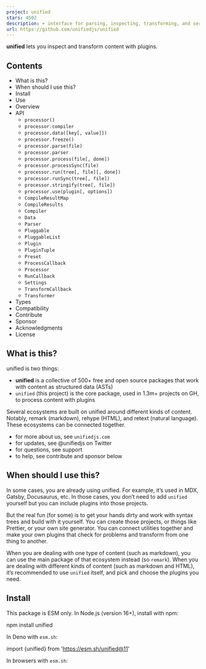 ```yaml
---
project: unified
stars: 4502
description: ☔️ interface for parsing, inspecting, transforming, and serializing content through syntax trees
url: https://github.com/unifiedjs/unified
---
```


**unified** lets you inspect and transform content with plugins.

Contents
--------

-   What is this?
-   When should I use this?
-   Install
-   Use
-   Overview
-   API
    -   `processor()`
    -   `processor.compiler`
    -   `processor.data([key[, value]])`
    -   `processor.freeze()`
    -   `processor.parse(file)`
    -   `processor.parser`
    -   `processor.process(file[, done])`
    -   `processor.processSync(file)`
    -   `processor.run(tree[, file][, done])`
    -   `processor.runSync(tree[, file])`
    -   `processor.stringify(tree[, file])`
    -   `processor.use(plugin[, options])`
    -   `CompileResultMap`
    -   `CompileResults`
    -   `Compiler`
    -   `Data`
    -   `Parser`
    -   `Pluggable`
    -   `PluggableList`
    -   `Plugin`
    -   `PluginTuple`
    -   `Preset`
    -   `ProcessCallback`
    -   `Processor`
    -   `RunCallback`
    -   `Settings`
    -   `TransformCallback`
    -   `Transformer`
-   Types
-   Compatibility
-   Contribute
-   Sponsor
-   Acknowledgments
-   License

What is this?
-------------

unified is two things:

-   **unified** is a collective of 500+ free and open source packages that work with content as structured data (ASTs)
-   `unified` (this project) is the core package, used in 1.3m+ projects on GH, to process content with plugins

Several ecosystems are built on unified around different kinds of content. Notably, remark (markdown), rehype (HTML), and retext (natural language). These ecosystems can be connected together.

-   for more about us, see `unifiedjs.com`
-   for updates, see @unifiedjs on Twitter
-   for questions, see support
-   to help, see contribute and sponsor below

When should I use this?
-----------------------

In some cases, you are already using unified. For example, it’s used in MDX, Gatsby, Docusaurus, etc. In those cases, you don’t need to add `unified` yourself but you can include plugins into those projects.

But the real fun (for some) is to get your hands dirty and work with syntax trees and build with it yourself. You can create those projects, or things like Prettier, or your own site generator. You can connect utilities together and make your own plugins that check for problems and transform from one thing to another.

When you are dealing with one type of content (such as markdown), you can use the main package of that ecosystem instead (so `remark`). When you are dealing with different kinds of content (such as markdown and HTML), it’s recommended to use `unified` itself, and pick and choose the plugins you need.

Install
-------

This package is ESM only. In Node.js (version 16+), install with npm:

npm install unified

In Deno with `esm.sh`:

import {unified} from 'https://esm.sh/unified@11'

In browsers with `esm.sh`:

<script type\="module"\>
  import {unified} from 'https://esm.sh/unified@11?bundle'
</script\>

Use
---

import rehypeDocument from 'rehype-document'
import rehypeFormat from 'rehype-format'
import rehypeStringify from 'rehype-stringify'
import remarkParse from 'remark-parse'
import remarkRehype from 'remark-rehype'
import {unified} from 'unified'
import {reporter} from 'vfile-reporter'

const file \= await unified()
  .use(remarkParse)
  .use(remarkRehype)
  .use(rehypeDocument, {title: '👋🌍'})
  .use(rehypeFormat)
  .use(rehypeStringify)
  .process('# Hello world!')

console.error(reporter(file))
console.log(String(file))

Yields:

no issues found

<!doctype html\>
<html lang\="en"\>
  <head\>
    <meta charset\="utf-8"\>
    <title\>👋🌍</title\>
    <meta name\="viewport" content\="width=device-width, initial-scale=1"\>
  </head\>
  <body\>
    <h1\>Hello world!</h1\>
  </body\>
</html\>

Overview
--------

`unified` is an interface for processing content with syntax trees. Syntax trees are a representation of content understandable to programs. Those programs, called _plugins_, take these trees and inspect and modify them. To get to the syntax tree from text, there is a _parser_. To get from that back to text, there is a _compiler_. This is the _process_ of a _processor_.

```
| ........................ process ........................... |
| .......... parse ... | ... run ... | ... stringify ..........|

          +--------+                     +----------+
Input ->- | Parser | ->- Syntax Tree ->- | Compiler | ->- Output
          +--------+          |          +----------+
                              X
                              |
                       +--------------+
                       | Transformers |
                       +--------------+
```

###### Processors

Processors process content. On its own, `unified` (the root processor) doesn’t work. It needs to be configured with plugins to work. For example:

const processor \= unified()
  .use(remarkParse)
  .use(remarkRehype)
  .use(rehypeDocument, {title: '👋🌍'})
  .use(rehypeFormat)
  .use(rehypeStringify)

That processor can do different things. It can:

-   …parse markdown (`parse`)
-   …turn parsed markdown into HTML and format the HTML (`run`)
-   …compile HTML (`stringify`)
-   …do all of the above (`process`)

Every processor implements another processor. To create a processor, call another processor. The new processor is configured to work the same as its ancestor. But when the descendant processor is configured in the future it does not affect the ancestral processor.

When processors are exposed from a module (for example, `unified` itself) they should not be configured directly, as that would change their behavior for all module users. Those processors are _frozen_ and they should be called to create a new processor before they are used.

###### File

When processing a document, metadata is gathered about that document. `vfile` is the file format that stores data, metadata, and messages about files for unified and plugins.

There are several utilities for working with these files.

###### Syntax tree

The syntax trees used in unified are unist nodes. A tree represents a whole document and each node is a plain JavaScript object with a `type` field. The semantics of nodes and the format of syntax trees is defined by other projects:

-   esast — JavaScript
-   hast — HTML
-   mdast — markdown
-   nlcst — natural language
-   xast — XML

There are many utilities for working with trees listed in each aforementioned project and maintained in the `syntax-tree` organization. These utilities are a level lower than unified itself and are building blocks that can be used to make plugins.

###### Ecosystems

Around each syntax tree is an ecosystem that focusses on that particular kind of content. At their core, they parse text to a tree and compile that tree back to text. They also provide plugins that work with the syntax tree, without requiring that the end user has knowledge about that tree.

-   rehype (hast) — HTML
-   remark (mdast) — markdown
-   retext (nlcst) — natural language

###### Plugins

Each aforementioned ecosystem comes with a large set of plugins that you can pick and choose from to do all kinds of things.

-   List of remark plugins · `remarkjs/awesome-remark` · `remark-plugin` topic
-   List of rehype plugins · `rehypejs/awesome-rehype` · `rehype-plugin` topic
-   List of retext plugins · `retextjs/awesome-retext` · `retext-plugin` topic

There are also a few plugins that work in any ecosystem:

-   `unified-diff` — ignore unrelated messages in GitHub Actions and Travis
-   `unified-infer-git-meta` — infer metadata of a document from Git
-   `unified-message-control` — enable, disable, and ignore messages from content

###### Configuration

Processors are configured with plugins or with the `data` method. Most plugins also accept configuration through options. See each plugin’s readme for more info.

###### Integrations

unified can integrate with the file system through `unified-engine`. CLI apps can be created with `unified-args`, Gulp plugins with `unified-engine-gulp`, and language servers with `unified-language-server`. A streaming interface can be created with `unified-stream`.

###### Programming interface

The API provided by `unified` allows multiple files to be processed and gives access to metadata (such as lint messages):

import rehypeStringify from 'rehype-stringify'
import remarkParse from 'remark-parse'
import remarkPresetLintMarkdownStyleGuide from 'remark-preset-lint-markdown-style-guide'
import remarkRehype from 'remark-rehype'
import remarkRetext from 'remark-retext'
import retextEnglish from 'retext-english'
import retextEquality from 'retext-equality'
import {unified} from 'unified'
import {reporter} from 'vfile-reporter'

const file \= await unified()
  .use(remarkParse)
  .use(remarkPresetLintMarkdownStyleGuide)
  .use(remarkRetext, unified().use(retextEnglish).use(retextEquality))
  .use(remarkRehype)
  .use(rehypeStringify)
  .process('\*Emphasis\* and \_stress\_, you guys!')

console.error(reporter(file))
console.log(String(file))

Yields:

1:16-1:24 warning Emphasis should use \`\*\` as a marker                                 emphasis-marker remark-lint
1:30-1:34 warning \`guys\` may be insensitive, use \`people\`, \`persons\`, \`folks\` instead gals-man        retext-equality

⚠ 2 warnings

<p\><em\>Emphasis</em\> and <em\>stress</em\>, you guys!</p\>

###### Transforming between ecosystems

Ecosystems can be combined in two modes.

**Bridge** mode transforms the tree from one format (_origin_) to another (_destination_). A different processor runs on the destination tree. Afterwards, the original processor continues with the origin tree.

**Mutate** mode also transforms the syntax tree from one format to another. But the original processor continues transforming the destination tree.

In the previous example (“Programming interface”), `remark-retext` is used in bridge mode: the origin syntax tree is kept after retext is done; whereas `remark-rehype` is used in mutate mode: it sets a new syntax tree and discards the origin tree.

The following plugins lets you combine ecosystems:

-   `remark-retext` — turn markdown into natural language
-   `remark-rehype` — turn markdown into HTML
-   `rehype-retext` — turn HTML into natural language
-   `rehype-remark` — turn HTML into markdown

API
---

This package exports the identifier `unified` (the root `processor`). There is no default export.

### `processor()`

Create a new processor.

###### Returns

New _unfrozen_ processor (`processor`).

This processor is configured to work the same as its ancestor. When the descendant processor is configured in the future it does not affect the ancestral processor.

###### Example

This example shows how a new processor can be created (from `remark`) and linked to **stdin**(4) and **stdout**(4).

import process from 'node:process'
import concatStream from 'concat-stream'
import {remark} from 'remark'

process.stdin.pipe(
  concatStream(function (buf) {
    process.stdout.write(String(remark().processSync(buf)))
  })
)

### `processor.compiler`

Compiler to use (`Compiler`, optional).

### `processor.data([key[, value]])`

Configure the processor with info available to all plugins. Information is stored in an object.

Typically, options can be given to a specific plugin, but sometimes it makes sense to have information shared with several plugins. For example, a list of HTML elements that are self-closing, which is needed during all phases.

> 👉 **Note**: setting information cannot occur on _frozen_ processors. Call the processor first to create a new unfrozen processor.

> 👉 **Note**: to register custom data in TypeScript, augment the `Data` interface.

###### Signatures

-   `processor = processor.data(key, value)`
-   `processor = processor.data(dataset)`
-   `value = processor.data(key)`
-   `dataset = processor.data()`

###### Parameters

-   `key` (`keyof Data`, optional) — field to get
-   `value` (`Data[key]`) — value to set
-   `values` (`Data`) — values to set

###### Returns

The current processor when setting (`processor`), the value at `key` when getting (`Data[key]`), or the entire dataset when getting without key (`Data`).

###### Example

This example show how to get and set info:

import {unified} from 'unified'

const processor \= unified().data('alpha', 'bravo')

processor.data('alpha') // => 'bravo'

processor.data() // => {alpha: 'bravo'}

processor.data({charlie: 'delta'})

processor.data() // => {charlie: 'delta'}

### `processor.freeze()`

Freeze a processor.

Frozen processors are meant to be extended and not to be configured directly.

When a processor is frozen it cannot be unfrozen. New processors working the same way can be created by calling the processor.

It’s possible to freeze processors explicitly by calling `.freeze()`. Processors freeze automatically when `.parse()`, `.run()`, `.runSync()`, `.stringify()`, `.process()`, or `.processSync()` are called.

###### Returns

The current processor (`processor`).

###### Example

This example, `index.js`, shows how `rehype` prevents extensions to itself:

import rehypeParse from 'rehype-parse'
import rehypeStringify from 'rehype-stringify'
import {unified} from 'unified'

export const rehype \= unified().use(rehypeParse).use(rehypeStringify).freeze()

That processor can be used and configured like so:

import {rehype} from 'rehype'
import rehypeFormat from 'rehype-format'
// …

rehype()
  .use(rehypeFormat)
  // …

A similar looking example is broken as operates on the frozen interface. If this behavior was allowed it would result in unexpected behavior so an error is thrown. **This is not valid**:

import {rehype} from 'rehype'
import rehypeFormat from 'rehype-format'
// …

rehype
  .use(rehypeFormat)
  // …

Yields:

~/node\_modules/unified/index.js:426
    throw new Error(
    ^

Error: Cannot call \`use\` on a frozen processor.
Create a new processor first, by calling it: use \`processor()\` instead of \`processor\`.
    at assertUnfrozen (~/node\_modules/unified/index.js:426:11)
    at Function.use (~/node\_modules/unified/index.js:165:5)
    …

### `processor.parse(file)`

Parse text to a syntax tree.

> 👉 **Note**: `parse` freezes the processor if not already _frozen_.

> 👉 **Note**: `parse` performs the parse phase, not the run phase or other phases.

###### Parameters

-   `file` (`Compatible`) — file to parse; typically `string` or `VFile`; any value accepted as `x` in `new VFile(x)`

###### Returns

Syntax tree representing `file` (`Node`).

###### Example

This example shows how `parse` can be used to create a tree from a file.

import remarkParse from 'remark-parse'
import {unified} from 'unified'

const tree \= unified().use(remarkParse).parse('# Hello world!')

console.log(tree)

Yields:

{
  type: 'root',
  children: \[
    {type: 'heading', depth: 1, children: \[Array\], position: \[Object\]}
  \],
  position: {
    start: {line: 1, column: 1, offset: 0},
    end: {line: 1, column: 15, offset: 14}
  }
}

### `processor.parser`

Parser to use (`Parser`, optional).

### `processor.process(file[, done])`

Process the given file as configured on the processor.

> 👉 **Note**: `process` freezes the processor if not already _frozen_.

> 👉 **Note**: `process` performs the parse, run, and stringify phases.

###### Signatures

-   `processor.process(file, done)`
-   `Promise<VFile> = processor.process(file?)`

###### Parameters

-   `file` (`Compatible`, optional) — file; typically `string` or `VFile`; any value accepted as `x` in `new VFile(x)`
-   `done` (`ProcessCallback`, optional) — callback

###### Returns

Nothing if `done` is given (`undefined`). Otherwise a promise, rejected with a fatal error or resolved with the processed file (`Promise<VFile>`).

The parsed, transformed, and compiled value is available at `file.value` (see note).

> 👉 **Note**: unified typically compiles by serializing: most compilers return `string` (or `Uint8Array`). Some compilers, such as the one configured with `rehype-react`, return other values (in this case, a React tree). If you’re using a compiler that doesn’t serialize, expect different result values.
> 
> To register custom results in TypeScript, add them to `CompileResultMap`.

###### Example

This example shows how `process` can be used to process a file:

import rehypeDocument from 'rehype-document'
import rehypeFormat from 'rehype-format'
import rehypeStringify from 'rehype-stringify'
import remarkParse from 'remark-parse'
import remarkRehype from 'remark-rehype'
import {unified} from 'unified'

const file \= await unified()
  .use(remarkParse)
  .use(remarkRehype)
  .use(rehypeDocument, {title: '👋🌍'})
  .use(rehypeFormat)
  .use(rehypeStringify)
  .process('# Hello world!')

console.log(String(file))

Yields:

<!doctype html\>
<html lang\="en"\>
  <head\>
    <meta charset\="utf-8"\>
    <title\>👋🌍</title\>
    <meta name\="viewport" content\="width=device-width, initial-scale=1"\>
  </head\>
  <body\>
    <h1\>Hello world!</h1\>
  </body\>
</html\>

### `processor.processSync(file)`

Process the given file as configured on the processor.

An error is thrown if asynchronous transforms are configured.

> 👉 **Note**: `processSync` freezes the processor if not already _frozen_.

> 👉 **Note**: `processSync` performs the parse, run, and stringify phases.

###### Parameters

-   `file` (`Compatible`, optional) — file; typically `string` or `VFile`; any value accepted as `x` in `new VFile(x)`

###### Returns

The processed file (`VFile`).

The parsed, transformed, and compiled value is available at `file.value` (see note).

> 👉 **Note**: unified typically compiles by serializing: most compilers return `string` (or `Uint8Array`). Some compilers, such as the one configured with `rehype-react`, return other values (in this case, a React tree). If you’re using a compiler that doesn’t serialize, expect different result values.
> 
> To register custom results in TypeScript, add them to `CompileResultMap`.

###### Example

This example shows how `processSync` can be used to process a file, if all transformers are synchronous.

import rehypeDocument from 'rehype-document'
import rehypeFormat from 'rehype-format'
import rehypeStringify from 'rehype-stringify'
import remarkParse from 'remark-parse'
import remarkRehype from 'remark-rehype'
import {unified} from 'unified'

const processor \= unified()
  .use(remarkParse)
  .use(remarkRehype)
  .use(rehypeDocument, {title: '👋🌍'})
  .use(rehypeFormat)
  .use(rehypeStringify)

console.log(String(processor.processSync('# Hello world!')))

Yields:

<!doctype html\>
<html lang\="en"\>
  <head\>
    <meta charset\="utf-8"\>
    <title\>👋🌍</title\>
    <meta name\="viewport" content\="width=device-width, initial-scale=1"\>
  </head\>
  <body\>
    <h1\>Hello world!</h1\>
  </body\>
</html\>

### `processor.run(tree[, file][, done])`

Run _transformers_ on a syntax tree.

> 👉 **Note**: `run` freezes the processor if not already _frozen_.

> 👉 **Note**: `run` performs the run phase, not other phases.

###### Signatures

-   `processor.run(tree, done)`
-   `processor.run(tree, file, done)`
-   `Promise<Node> = processor.run(tree, file?)`

###### Parameters

-   `tree` (`Node`) — tree to transform and inspect
-   `file` (`Compatible`, optional) — file associated with `node`; any value accepted as `x` in `new VFile(x)`
-   `done` (`RunCallback`, optional) — callback

###### Returns

Nothing if `done` is given (`undefined`). Otherwise, a promise rejected with a fatal error or resolved with the transformed tree (`Promise<Node>`).

###### Example

This example shows how `run` can be used to transform a tree:

import remarkReferenceLinks from 'remark-reference-links'
import {unified} from 'unified'
import {u} from 'unist-builder'

const tree \= u('root', \[
  u('paragraph', \[
    u('link', {href: 'https://example.com'}, \[u('text', 'Example Domain')\])
  \])
\])

const changedTree \= await unified().use(remarkReferenceLinks).run(tree)

console.log(changedTree)

Yields:

{
  type: 'root',
  children: \[
    {type: 'paragraph', children: \[Array\]},
    {type: 'definition', identifier: '1', title: '', url: undefined}
  \]
}

### `processor.runSync(tree[, file])`

Run _transformers_ on a syntax tree.

An error is thrown if asynchronous transforms are configured.

> 👉 **Note**: `runSync` freezes the processor if not already _frozen_.

> 👉 **Note**: `runSync` performs the run phase, not other phases.

###### Parameters

-   `tree` (`Node`) — tree to transform and inspect
-   `file` (`Compatible`, optional) — file associated with `node`; any value accepted as `x` in `new VFile(x)`

###### Returns

Transformed tree (`Node`).

### `processor.stringify(tree[, file])`

Compile a syntax tree.

> 👉 **Note**: `stringify` freezes the processor if not already _frozen_.

> 👉 **Note**: `stringify` performs the stringify phase, not the run phase or other phases.

###### Parameters

-   `tree` (`Node`) — tree to compile
-   `file` (`Compatible`, optional) — file associated with `node`; any value accepted as `x` in `new VFile(x)`

###### Returns

Textual representation of the tree (`Uint8Array` or `string`, see note).

> 👉 **Note**: unified typically compiles by serializing: most compilers return `string` (or `Uint8Array`). Some compilers, such as the one configured with `rehype-react`, return other values (in this case, a React tree). If you’re using a compiler that doesn’t serialize, expect different result values.
> 
> To register custom results in TypeScript, add them to `CompileResultMap`.

###### Example

This example shows how `stringify` can be used to serialize a syntax tree:

import {h} from 'hastscript'
import rehypeStringify from 'rehype-stringify'
import {unified} from 'unified'

const tree \= h('h1', 'Hello world!')

const document \= unified().use(rehypeStringify).stringify(tree)

console.log(document)

Yields:

<h1\>Hello world!</h1\>

### `processor.use(plugin[, options])`

Configure the processor to use a plugin, a list of usable values, or a preset.

If the processor is already using a plugin, the previous plugin configuration is changed based on the options that are passed in. In other words, the plugin is not added a second time.

> 👉 **Note**: `use` cannot be called on _frozen_ processors. Call the processor first to create a new unfrozen processor.

###### Signatures

-   `processor.use(preset?)`
-   `processor.use(list)`
-   `processor.use(plugin[, ...parameters])`

###### Parameters

-   `preset` (`Preset`) — plugins and settings
-   `list` (`PluggableList`) — list of usable things
-   `plugin` (`Plugin`) — plugin
-   `parameters` (`Array<unknown>`) — configuration for `plugin`, typically a single options object

###### Returns

Current processor (`processor`).

###### Example

There are many ways to pass plugins to `.use()`. This example gives an overview:

import {unified} from 'unified'

unified()
  // Plugin with options:
  .use(pluginA, {x: true, y: true})
  // Passing the same plugin again merges configuration (to \`{x: true, y: false, z: true}\`):
  .use(pluginA, {y: false, z: true})
  // Plugins:
  .use(\[pluginB, pluginC\])
  // Two plugins, the second with options:
  .use(\[pluginD, \[pluginE, {}\]\])
  // Preset with plugins and settings:
  .use({plugins: \[pluginF, \[pluginG, {}\]\], settings: {position: false}})
  // Settings only:
  .use({settings: {position: false}})

### `CompileResultMap`

Interface of known results from compilers (TypeScript type).

Normally, compilers result in text (`Value` of `vfile`). When you compile to something else, such as a React node (as in, `rehype-react`), you can augment this interface to include that type.

import type {ReactNode} from 'somewhere'

declare module 'unified' {
  interface CompileResultMap {
    // Register a new result (value is used, key should match it).
    ReactNode: ReactNode
  }
}

export {} // You may not need this, but it makes sure the file is a module.

Use `CompileResults` to access the values.

###### Type

interface CompileResultMap {
  // Note: if \`Value\` from \`VFile\` is changed, this should too.
  Uint8Array: Uint8Array
  string: string
}

### `CompileResults`

Acceptable results from compilers (TypeScript type).

To register custom results, add them to `CompileResultMap`.

###### Type

type CompileResults \= CompileResultMap\[keyof CompileResultMap\]

### `Compiler`

A **compiler** handles the compiling of a syntax tree to something else (in most cases, text) (TypeScript type).

It is used in the stringify phase and called with a `Node` and `VFile` representation of the document to compile. It should return the textual representation of the given tree (typically `string`).

> 👉 **Note**: unified typically compiles by serializing: most compilers return `string` (or `Uint8Array`). Some compilers, such as the one configured with `rehype-react`, return other values (in this case, a React tree). If you’re using a compiler that doesn’t serialize, expect different result values.
> 
> To register custom results in TypeScript, add them to `CompileResultMap`.

###### Type

type Compiler<
  Tree extends Node \= Node,
  Result extends CompileResults \= CompileResults
\> \= (tree: Tree, file: VFile) \=> Result

### `Data`

Interface of known data that can be supported by all plugins (TypeScript type).

Typically, options can be given to a specific plugin, but sometimes it makes sense to have information shared with several plugins. For example, a list of HTML elements that are self-closing, which is needed during all phases.

To type this, do something like:

declare module 'unified' {
  interface Data {
    htmlVoidElements?: Array<string\> | undefined
  }
}

export {} // You may not need this, but it makes sure the file is a module.

###### Type

interface Data {
  settings?: Settings | undefined
}

See `Settings` for more info.

### `Parser`

A **parser** handles the parsing of text to a syntax tree (TypeScript type).

It is used in the parse phase and is called with a `string` and `VFile` of the document to parse. It must return the syntax tree representation of the given file (`Node`).

###### Type

type Parser<Tree extends Node \= Node\> \= (document: string, file: VFile) \=> Tree

### `Pluggable`

Union of the different ways to add plugins and settings (TypeScript type).

###### Type

type Pluggable \=
  | Plugin<Array<any\>, any, any\>
  | PluginTuple<Array<any\>, any, any\>
  | Preset

See `Plugin`, `PluginTuple`, and `Preset` for more info.

### `PluggableList`

List of plugins and presets (TypeScript type).

###### Type

type PluggableList \= Array<Pluggable\>

See `Pluggable` for more info.

### `Plugin`

Single plugin (TypeScript type).

Plugins configure the processors they are applied on in the following ways:

-   they change the processor, such as the parser, the compiler, or by configuring data
-   they specify how to handle trees and files

In practice, they are functions that can receive options and configure the processor (`this`).

> 👉 **Note**: plugins are called when the processor is _frozen_, not when they are applied.

###### Type

type Plugin<
  PluginParameters extends unknown\[\] \= \[\],
  Input extends Node | string | undefined \= Node,
  Output \= Input
\> \= (
  this: Processor,
  ...parameters: PluginParameters
) \=> Input extends string // Parser.
  ? Output extends Node | undefined
    ? undefined | void
    : never
  : Output extends CompileResults // Compiler.
  ? Input extends Node | undefined
    ? undefined | void
    : never
  : // Inspect/transform.
      | Transformer<
          Input extends Node ? Input : Node,
          Output extends Node ? Output : Node
        \>
      | undefined
      | void

See `Transformer` for more info.

###### Example

`move.js`:

/\*\*
 \* @import {Plugin} from 'unified'
 \*/

/\*\*
 \* @typedef Options
 \*   Configuration (required).
 \* @property {string} extname
 \*   File extension to use (must start with \`.\`).
 \*/

/\*\* @type {Plugin<\[Options\]>} \*/
export function move(options) {
  if (!options || !options.extname) {
    throw new Error('Missing \`options.extname\`')
  }

  return function (\_, file) {
    if (file.extname && file.extname !== options.extname) {
      file.extname \= options.extname
    }
  }
}

`example.md`:

\# Hello, world!

`example.js`:

import rehypeStringify from 'rehype-stringify'
import remarkParse from 'remark-parse'
import remarkRehype from 'remark-rehype'
import {read, write} from 'to-vfile'
import {unified} from 'unified'
import {reporter} from 'vfile-reporter'
import {move} from './move.js'

const file \= await unified()
  .use(remarkParse)
  .use(remarkRehype)
  .use(move, {extname: '.html'})
  .use(rehypeStringify)
  .process(await read('example.md'))

console.error(reporter(file))
await write(file) // Written to \`example.html\`.

Yields:

example.md: no issues found

…and in `example.html`:

<h1\>Hello, world!</h1\>

### `PluginTuple`

Tuple of a plugin and its configuration (TypeScript type).

The first item is a plugin, the rest are its parameters.

###### Type

type PluginTuple<
  TupleParameters extends unknown\[\] \= \[\],
  Input extends Node | string | undefined \= undefined,
  Output \= undefined
\> \= \[
  plugin: Plugin<TupleParameters, Input, Output\>,
  ...parameters: TupleParameters
\]

See `Plugin` for more info.

### `Preset`

Sharable configuration (TypeScript type).

They can contain plugins and settings.

###### Fields

-   `plugins` (`PluggableList`, optional) — list of plugins and presets
-   `settings` (`Data`, optional) — shared settings for parsers and compilers

###### Example

`preset.js`:

/\*\*
 \* @import {Preset} from 'unified'
 \*/

import remarkCommentConfig from 'remark-comment-config'
import remarkLicense from 'remark-license'
import remarkPresetLintConsistent from 'remark-preset-lint-consistent'
import remarkPresetLintRecommended from 'remark-preset-lint-recommended'
import remarkToc from 'remark-toc'

/\*\* @type {Preset} \*/
const preset \= {
  plugins: \[
    remarkPresetLintRecommended,
    remarkPresetLintConsistent,
    remarkCommentConfig,
    \[remarkToc, {maxDepth: 3, tight: true}\],
    remarkLicense
  \],
  settings: {bullet: '\*', emphasis: '\*', fences: true},
}

export default preset

`example.md`:

\# Hello, world!

\_Emphasis\_ and \*\*importance\*\*.

\## Table of contents

\## API

\## License

`example.js`:

import {remark} from 'remark'
import {read, write} from 'to-vfile'
import {reporter} from 'vfile-reporter'
import preset from './preset.js'

const file \= await remark()
  .use(preset)
  .process(await read('example.md'))

console.error(reporter(file))
await write(file)

Yields:

example.md: no issues found

`example.md` now contains:

\# Hello, world!

\*Emphasis\* and \*\*importance\*\*.

\## Table of contents

\*   \[API\](#api)
\*   \[License\](#license)

\## API

\## License

\[MIT\](license) © \[Titus Wormer\](https://wooorm.com)

### `ProcessCallback`

Callback called when the process is done (TypeScript type).

Called with either an error or a result.

###### Parameters

-   `error` (`Error`, optional) — fatal error
-   `file` (`VFile`, optional) — processed file

###### Returns

Nothing (`undefined`).

###### Example

This example shows how `process` can be used to process a file with a callback.

import remarkGithub from 'remark-github'
import remarkParse from 'remark-parse'
import remarkStringify from 'remark-stringify'
import {unified} from 'unified'
import {reporter} from 'vfile-reporter'

unified()
  .use(remarkParse)
  .use(remarkGithub)
  .use(remarkStringify)
  .process('@unifiedjs', function (error, file) {
    if (error) throw error
    if (file) {
      console.error(reporter(file))
      console.log(String(file))
    }
  })

Yields:

no issues found

\[\*\*@unifiedjs\*\*\](https://github.com/unifiedjs)

### `Processor`

Type of a `processor` (TypeScript type).

### `RunCallback`

Callback called when transformers are done (TypeScript type).

Called with either an error or results.

###### Parameters

-   `error` (`Error`, optional) — fatal error
-   `tree` (`Node`, optional) — transformed tree
-   `file` (`VFile`, optional) — file

###### Returns

Nothing (`undefined`).

### `Settings`

Interface of known extra options, that can be supported by parser and compilers.

This exists so that users can use packages such as `remark`, which configure both parsers and compilers (in this case `remark-parse` and `remark-stringify`), and still provide options for them.

When you make parsers or compilers, that could be packaged up together, you should support `this.data('settings')` as input and merge it with explicitly passed `options`. Then, to type it, using `remark-stringify` as an example, do something like:

declare module 'unified' {
  interface Settings {
    bullet: '\*' | '+' | '-'
    // …
  }
}

export {} // You may not need this, but it makes sure the file is a module.

###### Type

interface Settings {}

### `TransformCallback`

Callback passed to transforms (TypeScript type).

If the signature of a `transformer` accepts a third argument, the transformer may perform asynchronous operations, and must call it.

###### Parameters

-   `error` (`Error`, optional) — fatal error to stop the process
-   `tree` (`Node`, optional) — new, changed, tree
-   `file` (`VFile`, optional) — new, changed, file

###### Returns

Nothing (`undefined`).

### `Transformer`

Transformers handle syntax trees and files (TypeScript type).

They are functions that are called each time a syntax tree and file are passed through the run phase. When an error occurs in them (either because it’s thrown, returned, rejected, or passed to `next`), the process stops.

The run phase is handled by `trough`, see its documentation for the exact semantics of these functions.

> 👉 **Note**: you should likely ignore `next`: don’t accept it. it supports callback-style async work. But promises are likely easier to reason about.

###### Type

type Transformer<
  Input extends Node \= Node,
  Output extends Node \= Input
\> \= (
  tree: Input,
  file: VFile,
  next: TransformCallback<Output\>
) \=>
  | Promise<Output | undefined\>
  | Output
  | Error
  | undefined

Types
-----

This package is fully typed with TypeScript. It exports the additional types `CompileResultMap`, `CompileResults`, `Compiler`, `Data`, `Parser`, `Pluggable`, `PluggableList`, `Plugin`, `PluginTuple`, `Preset`, `ProcessCallback`, `Processor`, `RunCallback`, `Settings`, `TransformCallback`, and `Transformer`

For TypeScript to work, it is particularly important to type your plugins correctly. We strongly recommend using the `Plugin` type with its generics and to use the node types for the syntax trees provided by our packages (as in, `@types/hast`, `@types/mdast`, `@types/nlcst`).

/\*\*
 \* @import {Root as HastRoot} from 'hast'
 \* @import {Root as MdastRoot} from 'mdast'
 \* @import {Plugin} from 'unified'
 \*/

/\*\*
 \* @typedef Options
 \*   Configuration (optional).
 \* @property {boolean | null | undefined} \[someField\]
 \*   Some option (optional).
 \*/

// To type options:
/\*\* @type {Plugin<\[(Options | null | undefined)?\]>} \*/
export function myPluginAcceptingOptions(options) {
  const settings \= options || {}
  // \`settings\` is now \`Options\`.
}

// To type a plugin that works on a certain tree, without options:
/\*\* @type {Plugin<\[\], MdastRoot>} \*/
export function myRemarkPlugin() {
  return function (tree, file) {
    // \`tree\` is \`MdastRoot\`.
  }
}

// To type a plugin that transforms one tree into another:
/\*\* @type {Plugin<\[\], MdastRoot, HastRoot>} \*/
export function remarkRehype() {
  return function (tree) {
    // \`tree\` is \`MdastRoot\`.
    // Result must be \`HastRoot\`.
  }
}

// To type a plugin that defines a parser:
/\*\* @type {Plugin<\[\], string, MdastRoot>} \*/
export function remarkParse(options) {}

// To type a plugin that defines a compiler:
/\*\* @type {Plugin<\[\], HastRoot, string>} \*/
export function rehypeStringify(options) {}

Compatibility
-------------

Projects maintained by the unified collective are compatible with maintained versions of Node.js.

When we cut a new major release, we drop support for unmaintained versions of Node. This means we try to keep the current release line, `unified@^11`, compatible with Node.js 16.

Contribute
----------

See `contributing.md` in `unifiedjs/.github` for ways to get started. See `support.md` for ways to get help.

This project has a code of conduct. By interacting with this repository, organization, or community you agree to abide by its terms.

For info on how to submit a security report, see our security policy.

Sponsor
-------

Support this effort and give back by sponsoring on OpenCollective!

Vercel  
  

Motif  
  

HashiCorp  
  

American Express  
  

GitBook  
  

Gatsby  
  

Netlify  
  

Coinbase  
  

ThemeIsle  
  

Expo  
  

Boost Note  
  

Markdown Space  
  

Holloway  
  

  
**You?**  
  

Acknowledgments
---------------

Preliminary work for unified was done in 2014 for **retext** and inspired by `ware`. Further incubation happened in **remark**. The project was finally externalised in 2015 and published as `unified`. The project was authored by **@wooorm**.

Although `unified` since moved its plugin architecture to `trough`, thanks to **@calvinfo**, **@ianstormtaylor**, and others for their work on `ware`, as it was a huge initial inspiration.

License
-------

MIT © Titus Wormer
